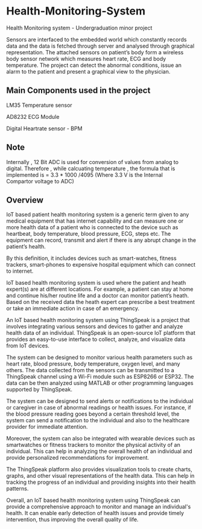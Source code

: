 # Health-Monitoring-System

Health Monitoring system - Undergraduation minor project

Sensors are interfaced to the embedded world which constantly records data and the data is fetched through server and analysed through graphical representation. 
The attached sensors on patient’s body form a wireless body sensor network which measures heart rate, ECG and body temperature. 
The project can detect the abnormal conditions, issue an alarm to the patient and present a graphical view to the physician.


## Main Components used in the project

LM35 Temperature sensor

AD8232 ECG Module

Digital Heartrate sensor - BPM

## Note
Internally , 12 Bit ADC is used for conversion of values from analog to digital.
Therefore , while calcuating temperature , the formula that is implemented is = 3.3 * 1000 /4095 (Where 3.3 V is the Internal Compartor voltage to ADC)

## Overview

IoT based patient health monitoring system is a generic term given to any medical equipment that has internet capability and can measure one or more health data of a patient who is connected to the device such as heartbeat, body temperature, blood pressure, ECG, steps etc. The equipment can record, transmit and alert if there is any abrupt change in the patient’s health.

By this definition, it includes devices such as smart-watches, fitness trackers, smart-phones to expensive hospital equipment which can connect to internet.

IoT based health monitoring system is used where the patient and heath expert(s) are at different locations. For example, a patient can stay at home and continue his/her routine life and a doctor can monitor patient’s heath. Based on the received data the heath expert can prescribe a best treatment or take an immediate action in case of an emergency.

An IoT based health monitoring system using ThingSpeak is a project that involves integrating various sensors and devices to gather and analyze health data of an individual. ThingSpeak is an open-source IoT platform that provides an easy-to-use interface to collect, analyze, and visualize data from IoT devices.

The system can be designed to monitor various health parameters such as heart rate, blood pressure, body temperature, oxygen level, and many others. The data collected from the sensors can be transmitted to a ThingSpeak channel using a Wi-Fi module such as ESP8266 or ESP32. The data can be then analyzed using MATLAB or other programming languages supported by ThingSpeak.

The system can be designed to send alerts or notifications to the individual or caregiver in case of abnormal readings or health issues. For instance, if the blood pressure reading goes beyond a certain threshold level, the system can send a notification to the individual and also to the healthcare provider for immediate attention.

Moreover, the system can also be integrated with wearable devices such as smartwatches or fitness trackers to monitor the physical activity of an individual. This can help in analyzing the overall health of an individual and provide personalized recommendations for improvement.

The ThingSpeak platform also provides visualization tools to create charts, graphs, and other visual representations of the health data. This can help in tracking the progress of an individual and providing insights into their health patterns.

Overall, an IoT based health monitoring system using ThingSpeak can provide a comprehensive approach to monitor and manage an individual's health. It can enable early detection of health issues and provide timely intervention, thus improving the overall quality of life.


